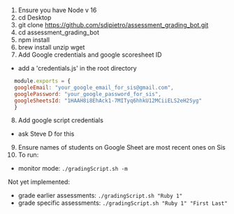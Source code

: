 1. Ensure you have Node v 16
2. cd Desktop
3. git clone https://github.com/sdipietro/assessment_grading_bot.git
4. cd assessment_grading_bot
5. npm install
6. brew install unzip wget
7. Add Google credentials and google scoresheet ID
  - add a 'credentials.js' in the root directory

```js
  module.exports = {
  googleEmail: "your_google_email_for_sis@gmail.com",
  googlePassword: "your_google_password_for_sis",
  googleSheetsId: "1HAAH8i8EhAck1-7MITyq6hhkU12MCiiELS2eH2Syg" 
  }
```

8. Add google script credentials
  - ask Steve D for this 
9. Ensure names of students on Google Sheet are most recent ones on Sis
10. To run: 
 - monitor mode: `./gradingScript.sh -m`

 Not yet implemented:
 - grade earlier assessments: `./gradingScript.sh "Ruby 1"`
 - grade specific assessments: `./gradingScript.sh "Ruby 1" "First Last"`